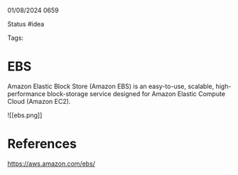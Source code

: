 01/08/2024 0659

Status #idea

Tags:

# EBS

Amazon Elastic Block Store (Amazon EBS) is an easy-to-use, scalable, high-performance block-storage service designed for Amazon Elastic Compute Cloud (Amazon EC2).

![[ebs.png]]
# References

https://aws.amazon.com/ebs/